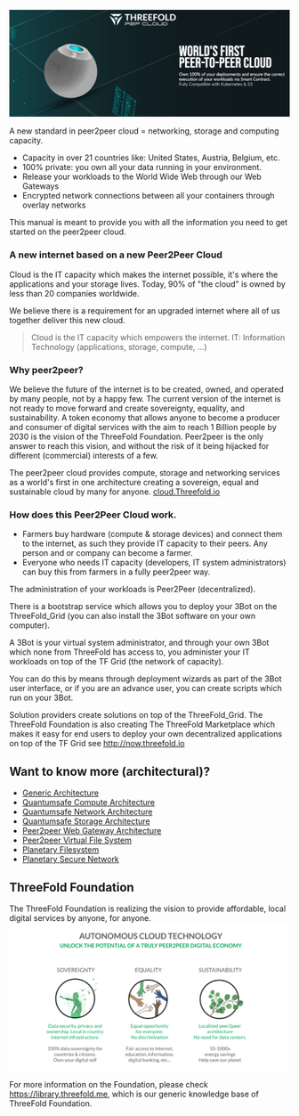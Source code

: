 ![](img/intro.png)

A new standard in peer2peer cloud = networking, storage and computing capacity.

- Capacity in over 21 countries like: United States, Austria, Belgium, etc.
- 100% private: you own all your data running in your environment.
- Release your workloads to the World Wide Web through our Web Gateways
- Encrypted network connections between all your containers through overlay networks

This manual is meant to provide you with all the information you need to get started on the peer2peer cloud.

### A new internet based on a new Peer2Peer Cloud

Cloud is the IT capacity which makes the internet possible, it's where the applications and your storage lives.
Today, 90% of "the cloud" is owned by less than 20 companies worldwide.

We believe there is a requirement for an upgraded internet where all of us together deliver this new cloud.

> Cloud is the IT capacity which empowers the internet.
> IT: Information Technology (applications, storage, compute, ...)

### Why peer2peer?

We believe the future of the internet is to be created, owned, and operated by many people, not by a happy few. The current version of the internet is not ready to move forward and create sovereignty, equality, and sustainability. A token economy that allows anyone to become a producer and consumer of digital services with the aim to reach 1 Billion people by 2030 is the vision of the ThreeFold Foundation. Peer2peer is the only answer to reach this vision, and without the risk of it being hijacked for different (commercial) interests of a few.

The peer2peer cloud provides compute, storage and networking services as a world's first in one architecture creating a sovereign, equal and sustainable cloud by many for anyone. [cloud.Threefold.io](https://cloud.Threefold.io)

### How does this Peer2Peer Cloud work.

- Farmers buy hardware (compute & storage devices) and connect them to the internet, as such they provide IT capacity to their peers. Any person and or company can become a farmer.
- Everyone who needs IT capacity (developers, IT system administrators) can buy this from farmers in a fully peer2peer way.

The administration of your workloads is Peer2Peer (decentralized).

There is a bootstrap service which allows you to deploy your 3Bot on the ThreeFold_Grid (you can also install the 3Bot software on your own computer).

A 3Bot is your virtual system administrator, and through your own 3Bot which none from ThreeFold has access to, you administer your IT workloads on top of the TF Grid (the network of capacity).

You can do this by means through deployment wizards as part of the 3Bot user interface, or if you are an advance user, you can create scripts which run on your 3Bot.

Solution providers create solutions on top of the ThreeFold_Grid. The ThreeFold Foundation is also creating The ThreeFold Marketplace which makes it easy for end users to deploy your own decentralized applications on top of the TF Grid see http://now.threefold.io

## Want to know more (architectural)?

- [Generic Architecture](architecture_overview)
- [Quantumsafe Compute Architecture](archi_qscompute)
- [Quantumsafe Network Architecture](archi_qsnetwork)
- [Quantumsafe Storage Architecture](archi_qsstorage)
- [Peer2peer Web Gateway Architecture](archi_webgateway)
- [Peer2peer Virtual File System](architecture_flist)
- [Planetary Filesystem](archi_psfs)
- [Planetary Secure Network](archi_psnw)

## ThreeFold Foundation

The ThreeFold Foundation is realizing the vision to provide affordable, local digital services by anyone, for anyone.
![](img/ses.png)

For more information on the Foundation, please check https://library.threefold.me, which is our generic knowledge base of ThreeFold Foundation.